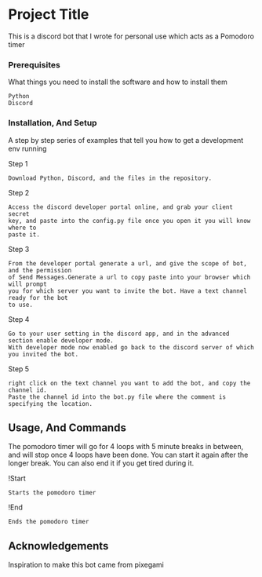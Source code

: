# Project Title

This is a discord bot that I wrote for personal use which acts as a Pomodoro timer

### Prerequisites

What things you need to install the software and how to install them

```
Python
Discord
```

### Installation, And Setup

A step by step series of examples that tell you how to get a development env running


Step 1
```
Download Python, Discord, and the files in the repository.
```

Step 2
```
Access the discord developer portal online, and grab your client secret
key, and paste into the config.py file once you open it you will know where to 
paste it.
```

Step 3
```
From the developer portal generate a url, and give the scope of bot, and the permission
of Send Messages.Generate a url to copy paste into your browser which will prompt
you for which server you want to invite the bot. Have a text channel ready for the bot
to use.
```

Step 4
```
Go to your user setting in the discord app, and in the advanced section enable developer mode.
With developer mode now enabled go back to the discord server of which you invited the bot.
```

Step 5
```
right click on the text channel you want to add the bot, and copy the channel id.
Paste the channel id into the bot.py file where the comment is specifying the location.
```

## Usage, And Commands
The pomodoro timer will go for 4 loops with 5 minute breaks in between, and will
stop once 4 loops have been done. You can start it again after the longer break.
You can also end it if you get tired during it.

!Start
```
Starts the pomodoro timer
```

!End
```
Ends the pomodoro timer
```

## Acknowledgements

Inspiration to make this bot came from pixegami


